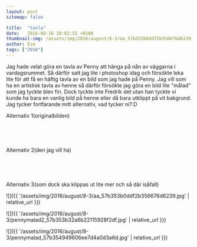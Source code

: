 ```yaml
---
layout: post
sitemap: false

title:  "tavla"
date:   2016-08-16 20:03:55 +0100
thumbnail-img: /assets/img/2016/august/8-3/aa_57b353b0ddf2b356676d6239.jpg
author: Eva
tags: ["2016"]
---
```


Jag hade velat göra en tavla av Penny att hänga på nån av väggarna i vardagsrummet. Så därför satt jag lite i photoshop idag och försökte leka lite för att få en häftig tavla av en bild som jag hade på Penny. Jag vill som ha en artistisk tavla av henne så därför försökte jag göra en bild lite "målad" som jag tyckte blev fin. Dock tyckte inte Fredrik det utan han tyckte vi kunde ha bara en vanlig bild på henne eller då bara utklippt på vit bakgrund. Jag tycker fortfarande mitt alternativ, vad tycker ni?:D

Alternativ 1(originalbilden)




 










 




Alternativ 2(den jag vill ha)




 










 




Alternativ 3(som dock ska klippas ut lite mer och så där isåfall)

![]({{ '/assets/img/2016/august/8-3/aa_57b353b0ddf2b356676d6239.jpg'  | relative_url }})

![]({{ '/assets/img/2016/august/8-3/pennymalad2_57b353b32a6b22115928f2df.jpg'  | relative_url }})

![]({{ '/assets/img/2016/august/8-3/pennymalad_57b354949606ee7d4a0d3a6d.jpg'  | relative_url }})

